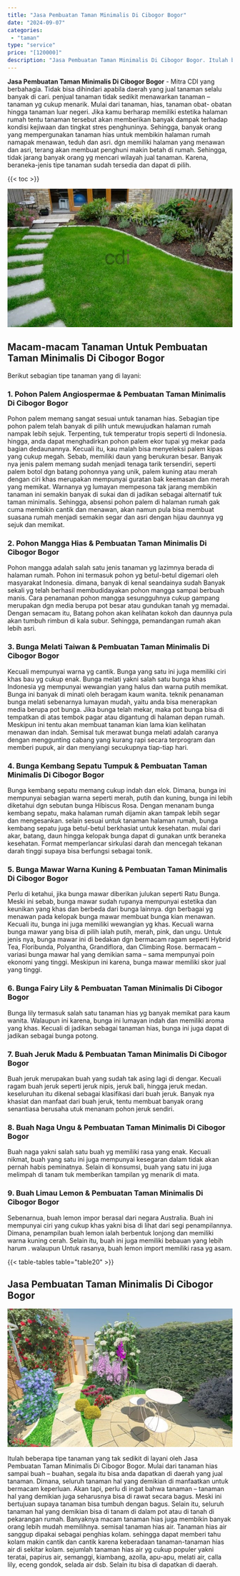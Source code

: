 ```yaml
---
title: "Jasa Pembuatan Taman Minimalis Di Cibogor Bogor"
date: "2024-09-07"
categories:
 - "taman"
type: "service"
price: "[120000]"
description: "Jasa Pembuatan Taman Minimalis Di Cibogor Bogor. Itulah beberapa tipe tanaman yang tak sedikit di layani oleh Jasa Pembuatan Taman Minimalis Di Cibogor Bogor...."
---
```


**Jasa Pembuatan Taman Minimalis Di Cibogor Bogor** - Mitra CDI yang berbahagia. Tidak bisa dihindari apabila daerah yang jual tanaman selalu banyak di cari. penjual tanaman tidak sedikit menawarkan tanaman – tanaman yg cukup menarik. Mulai dari tanaman, hias, tanaman obat- obatan hingga tanaman luar negeri. Jika kamu berharap memiliki estetika halaman rumah tentu tanaman tersebut akan memberikan banyak dampak terhadap kondisi kejiwaan dan tingkat stres penghuninya. Sehingga, banyak orang yang mempergunakan tanaman hias untuk membikin halaman rumah namapak menawan, teduh dan asri. dgn memiliki halaman yang menawan dan asri, terang akan membuat penghuni makin betah di rumah. Sehingga, tidak jarang banyak orang yg mencari wilayah jual tanaman. Karena, beraneka-jenis tipe tanaman sudah tersedia dan dapat di pilih.

{{< toc >}}

![Jasa Pembuatan Taman Minimalis Di Cibogor Bogor](/images/taman/taman650x400-5.jpg)

## Macam-macam Tanaman Untuk Pembuatan Taman Minimalis Di Cibogor Bogor

Berikut sebagian tipe tanaman yang di layani:

### 1\. Pohon Palem Angiospermae & Pembuatan Taman Minimalis Di Cibogor Bogor

Pohon palem memang sangat sesuai untuk tanaman hias. Sebagian tipe pohon palem telah banyak di pilih untuk mewujudkan halaman rumah nampak lebih sejuk. Terpenting, tuk temperatur tropis seperti di Indonesia. hingga, anda dapat menghadirkan pohon palem ekor tupai yg mekar pada bagian dedaunannya. Kecuali itu, kau malah bisa menyeleksi palem kipas yang cukup megah. Sebab, memiliki daun yang berukuran besar. Banyak nya jenis palem memang sudah menjadi tenaga tarik tersendiri, seperti palem botol dgn batang pohonnya yang unik, palem kuning atau merah dengan ciri khas merupakan mempunyai guratan bak keemasan dan merah yang memikat. Warnanya yg lumayan mempesona tak jarang membikin tanaman ini semakin banyak di sukai dan di jadikan sebagai alternatif tuk taman minimalis. Sehingga, absensi pohon palem di halaman rumah gak cuma membikin cantik dan menawan, akan namun pula bisa membuat suasana rumah menjadi semakin segar dan asri dengan hijau daunnya yg sejuk dan memikat.

### 2\. Pohon Mangga Hias & Pembuatan Taman Minimalis Di Cibogor Bogor

Pohon mangga adalah salah satu jenis tanaman yg lazimnya berada di halaman rumah. Pohon ini termasuk pohon yg betul-betul digemari oleh masyarakat Indonesia. dimana, banyak di kenal seandainya sudah Banyak sekali yg telah berhasil membudidayakan pohon mangga sampai berbuah manis. Cara penamanan pohon mangga sesungguhnya cukup gampang merupakan dgn media berupa pot besar atau gundukan tanah yg memadai. Dengan semacam itu, Batang pohon akan kelihatan kokoh dan daunnya pula akan tumbuh rimbun di kala subur. Sehingga, pemandangan rumah akan lebih asri.

### 3\. Bunga Melati Taiwan & Pembuatan Taman Minimalis Di Cibogor Bogor

Kecuali mempunyai warna yg cantik. Bunga yang satu ini juga memiliki ciri khas bau yg cukup enak. Bunga melati yakni salah satu bunga khas Indonesia yg mempunyai wewangian yang halus dan warna putih memikat. Bunga ini banyak di minati oleh beragam kaum wanita. teknik penanaman bunga melati sebenarnya lumayan mudah, yaitu anda bisa menerapkan media berupa pot bunga. Jika bunga telah mekar, maka pot bunga bisa di tempatkan di atas tembok pagar atau digantung di halaman depan rumah. Meskipun ini tentu akan membuat tanaman kian lama kian kelihatan menawan dan indah. Semisal tuk merawat bunga melati adalah caranya dengan menggunting cabang yang kurang rapi secara terprogram dan memberi pupuk, air dan menyiangi secukupnya tiap-tiap hari.

### 4\. Bunga Kembang Sepatu Tumpuk & Pembuatan Taman Minimalis Di Cibogor Bogor

Bunga kembang sepatu memang cukup indah dan elok. Dimana, bunga ini mempunyai sebagian warna seperti merah, putih dan kuning, bunga ini lebih diketahui dgn sebutan bunga Hibiscus Rosa. Dengan menanam bunga kembang sepatu, maka halaman rumah dijamin akan tampak lebih segar dan mengesankan. selain sesuai untuk tanaman halaman rumah, bunga kembang sepatu juga betul-betul berkhasiat untuk kesehatan. mulai dari akar, batang, daun hingga kelopak bunga dapat di gunakan untk beraneka kesehatan. Format memperlancar sirkulasi darah dan mencegah tekanan darah tinggi supaya bisa berfungsi sebagai tonik.

### 5\. Bunga Mawar Warna Kuning & Pembuatan Taman Minimalis Di Cibogor Bogor

Perlu di ketahui, jika bunga mawar diberikan julukan seperti Ratu Bunga. Meski ini sebab, bunga mawar sudah rupanya mempunyai estetika dan keunikan yang khas dan berbeda dari bunga lainnya. dgn berbagai yg menawan pada kelopak bunga mawar membuat bunga kian menawan. Kecuali itu, bunga ini juga memiliki wewangian yg khas. Kecuali warna bunga mawar yang bisa di pilih ialah putih, merah, pink, dan ungu. Untuk jenis nya, bunga mawar ini di bedakan dgn bermacam ragam seperti Hybrid Tea, Floribunda, Polyantha, Grandiflora, dan Climbing Rose. bermacam – variasi bunga mawar hal yang demikian sama – sama mempunyai poin ekonomi yang tinggi. Meskipun ini karena, bunga mawar memiliki skor jual yang tinggi.

### 6\. Bunga Fairy Lily & Pembuatan Taman Minimalis Di Cibogor Bogor

Bunga lily termasuk salah satu tanaman hias yg banyak memikat para kaum wanita. Walaupun ini karena, bunga ini lumayan indah dan memiliki aroma yang khas. Kecuali di jadikan sebagai tanaman hias, bunga ini juga dapat di jadikan sebagai bunga potong.

### 7\. Buah Jeruk Madu & Pembuatan Taman Minimalis Di Cibogor Bogor

Buah jeruk merupakan buah yang sudah tak asing lagi di dengar. Kecuali ragam buah jeruk seperti jeruk nipis, jeruk bali, hingga jeruk medan. keseluruhan itu dikenal sebagai klasifikasi dari buah jeruk. Banyak nya khasiat dan manfaat dari buah jeruk, tentu membuat banyak orang senantiasa berusaha utuk menanam pohon jeruk sendiri.

### 8\. Buah Naga Ungu & Pembuatan Taman Minimalis Di Cibogor Bogor

Buah naga yakni salah satu buah yg memiliki rasa yang enak. Kecuali nikmat, buah yang satu ini juga mempunyai kesegaran dalam tidak akan pernah habis peminatnya. Selain di konsumsi, buah yang satu ini juga melimpah di tanam tuk memberikan tampilan yg menarik di mata.

### 9\. Buah Limau Lemon & Pembuatan Taman Minimalis Di Cibogor Bogor

Sebenarnua, buah lemon impor berasal dari negara Australia. Buah ini mempunyai ciri yang cukup khas yakni bisa di lihat dari segi penampilannya. Dimana, penampilan buah lemon ialah berbentuk lonjong dan memiliki warna kuning cerah. Selain itu, buah ini juga memiliki bebauan yang lebih harum . walaupun Untuk rasanya, buah lemon import memiliki rasa yg asam.

{{< table-tables table="table20" >}}

## Jasa Pembuatan Taman Minimalis Di Cibogor Bogor

![Jasa Pembuatan Taman Minimalis Di Cibogor Bogor](/images/taman/taman650x400-22.jpg)

Itulah beberapa tipe tanaman yang tak sedikit di layani oleh Jasa Pembuatan Taman Minimalis Di Cibogor Bogor. Mulai dari tanaman hias sampai buah – buahan, segala itu bisa anda dapatkan di daerah yang jual tanaman. Dimana, seluruh tanaman hal yang demikian di manfaatkan untuk bermacam keperluan. Akan tapi, perlu di ingat bahwa tanaman – tanaman hal yang demikian juga seharusnya bisa di rawat secara bagus. Meski ini bertujuan supaya tanaman bisa tumbuh dengan bagus. Selain itu, seluruh tanaman hal yang demikian bisa di tanam di dalam pot atau di tanah di pekarangan rumah. Banyaknya macam tanaman hias juga membikin banyak orang lebih mudah memilihnya. semisal tanaman hias air. Tanaman hias air sanggup dipakai sebagai penghias kolam. sehingga dapat memberi tahu kolam makin cantik dan cantik karena keberadaan tanaman-tanaman hias air di sekitar kolam. sejumlah tanaman hias air yg cukup populer yakni teratai, papirus air, semanggi, kiambang, azolla, apu-apu, melati air, calla lily, eceng gondok, selada air dsb. Selain itu bisa di dapatkan di daerah.
